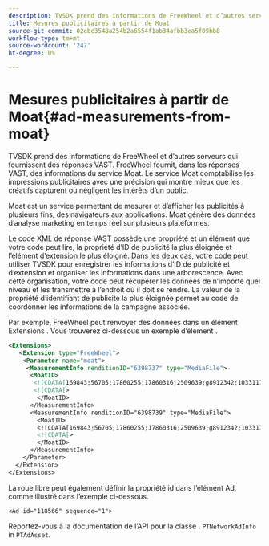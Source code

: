 ```yaml
---
description: TVSDK prend des informations de FreeWheel et d’autres serveurs qui fournissent des réponses VAST. FreeWheel fournit, dans les réponses VAST, des informations du service Moat. Le service Moat comptabilise les impressions publicitaires avec une précision qui montre mieux que les créatifs capturent ou négligent les intérêts d’un public.
title: Mesures publicitaires à partir de Moat
source-git-commit: 02ebc3548a254b2a6554f1ab34afbb3ea5f09bb8
workflow-type: tm+mt
source-wordcount: '247'
ht-degree: 0%

---
```


# Mesures publicitaires à partir de Moat{#ad-measurements-from-moat}

TVSDK prend des informations de FreeWheel et d’autres serveurs qui fournissent des réponses VAST. FreeWheel fournit, dans les réponses VAST, des informations du service Moat. Le service Moat comptabilise les impressions publicitaires avec une précision qui montre mieux que les créatifs capturent ou négligent les intérêts d’un public.

Moat est un service permettant de mesurer et d’afficher les publicités à plusieurs fins, des navigateurs aux applications. Moat génère des données d’analyse marketing en temps réel sur plusieurs plateformes.

Le code XML de réponse VAST possède une propriété et un élément que votre code peut lire, la propriété d’ID de publicité la plus éloignée et l’élément d’extension le plus éloigné. Dans les deux cas, votre code peut utiliser TVSDK pour enregistrer les informations d’ID de publicité et d’extension et organiser les informations dans une arborescence. Avec cette organisation, votre code peut récupérer les données de n’importe quel niveau et les transmettre à l’endroit où il doit se rendre. La valeur de la propriété d’identifiant de publicité la plus éloignée permet au code de coordonner les informations de la campagne associée.

Par exemple, FreeWheel peut renvoyer des données dans un élément Extensions . Vous trouverez ci-dessous un exemple d’élément .

```xml
<Extensions> 
   <Extension type="FreeWheel"> 
    <Parameter name="moat"> 
     <MeasurementInfo renditionID="6398737" type="MediaFile"> 
      <MoatID> 
       <![CDATA[169843;56705;17860255;17860316;2509639;g8912342;103311138;g436558;530633]]]]> 
       <![CDATA[> 
        </MoatID> 
      </MeasurementInfo> 
      <MeasurementInfo renditionID="6398739" type="MediaFile"> 
        <MoatID> 
        <![CDATA[169843;56705;17860255;17860316;2509639;g8912342;103311138;g436558;530633]]]]> 
        <![CDATA[> 
        </MoatID> 
      </MeasurementInfo> 
    </Parameter> 
  </Extension> 
</Extensions>
```

La roue libre peut également définir la propriété id dans l’élément Ad, comme illustré dans l’exemple ci-dessous.

```
<Ad id="118566" sequence="1">
```

Reportez-vous à la documentation de l’API pour la classe . `PTNetworkAdInfo` in `PTAdAsset`.
